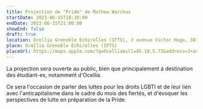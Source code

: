 ```yaml
---
title: Projection de "Pride" de Mathew Warchus
startDate: 2023-06-15T18:30:00
endDate: 2023-06-15T21:00:00
showEnd: false
draft: true
location: Ocellia Grenoble Echirolles (IFTS), 3 avenue Victor Hugo, 38130 Echirolles
place: Ocellia Grenoble Echirolles (IFTS)
placeUrl: https://maps.apple.com/?q=Ocellia&sll=45.18,5.73&address=3+avenue+Victor+Hugo+38130+Echirolles
---
```


La projection sera ouverte au public, bien que principalement à destination des étudiant-es, notamment d'Ocellia.

Ce sera l'occasion de parler des luttes pour les droits LGBTI et de leur lien avec l'anticapitalisme dans le cadre du mois des fiertés, et d'évoquer les perspectives de lutte en préparation de la Pride.
